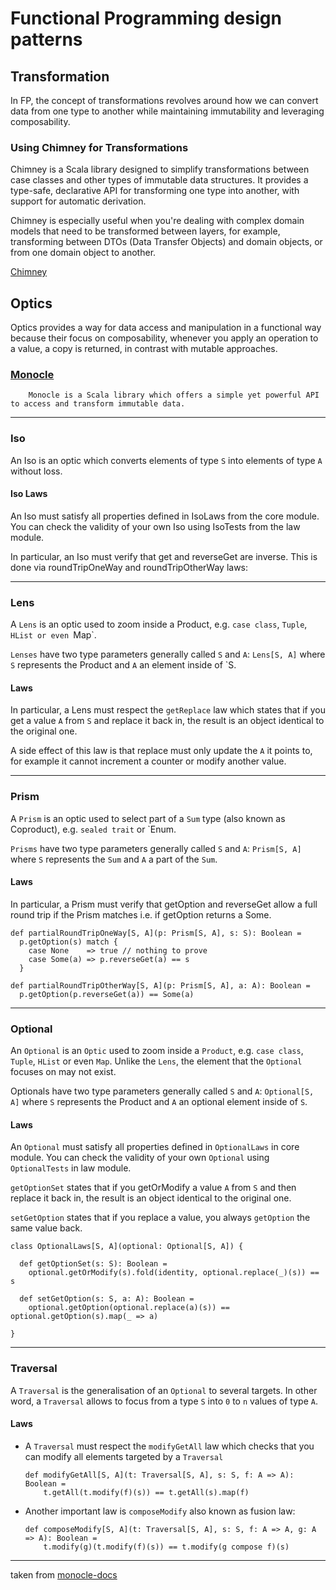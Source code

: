 # Functional Programming design patterns

## Transformation
In FP, the concept of transformations revolves around how we can convert data from one type to another while
maintaining immutability and leveraging composability.

### Using Chimney for Transformations
Chimney is a Scala library designed to simplify transformations between case classes and other types of immutable data structures. 
It provides a type-safe, declarative API for transforming one type into another, with support for automatic derivation.

Chimney is especially useful when you're dealing with complex domain models that need to be transformed between layers, 
for example, transforming between DTOs (Data Transfer Objects) and domain objects, or from one domain object to another.

[Chimney](https://chimney.readthedocs.io/en/stable/)

## Optics

Optics provides a way for data access and manipulation in a functional way
because their focus on composability, whenever you apply an operation to a value,
a copy is returned, in contrast with mutable approaches. 

### [Monocle](https://www.optics.dev/Monocle/)
```
    Monocle is a Scala library which offers a simple yet powerful API to access and transform immutable data.
```
___
### Iso
An Iso is an optic which converts elements of type `S` into elements of type `A` without loss.

#### Iso Laws
An Iso must satisfy all properties defined in IsoLaws from the core module.
You can check the validity of your own Iso using IsoTests from the law module.

In particular, an Iso must verify that get and reverseGet are inverse. 
This is done via roundTripOneWay and roundTripOtherWay laws:

___
### Lens

A `Lens` is an optic used to zoom inside a Product, e.g. `case class`, `Tuple`, `HList or even `Map`.

`Lenses` have two type parameters generally called `S` and `A`: `Lens[S, A]` where `S` represents the Product and `A` an element inside of `S.

#### Laws

In particular, a Lens must respect the `getReplace` law which states that if you get a value `A` from `S` and replace it back in,
the result is an object identical to the original one.

A side effect of this law is that replace must only update the `A` it points to, for example it cannot increment a counter or modify another value.

___
### Prism

A `Prism` is an optic used to select part of a `Sum` type (also known as Coproduct), e.g. `sealed trait` or `Enum.

`Prisms` have two type parameters generally called `S` and `A`: `Prism[S, A]` where `S` represents the `Sum` and `A` a part of the `Sum`.

#### Laws

In particular, a Prism must verify that getOption and reverseGet allow a full round trip if the Prism matches i.e. if getOption returns a Some.

```
def partialRoundTripOneWay[S, A](p: Prism[S, A], s: S): Boolean =
  p.getOption(s) match {
    case None    => true // nothing to prove
    case Some(a) => p.reverseGet(a) == s
  }
  
def partialRoundTripOtherWay[S, A](p: Prism[S, A], a: A): Boolean =
  p.getOption(p.reverseGet(a)) == Some(a)
```
___
### Optional

An `Optional` is an `Optic` used to zoom inside a `Product`, e.g. `case class`, `Tuple`, `HList` or even `Map`. 
Unlike the `Lens`, the element that the `Optional` focuses on may not exist.

Optionals have two type parameters generally called `S` and `A`: `Optional[S, A]` where `S` represents the Product and `A` an optional element inside of `S`.

#### Laws

An `Optional` must satisfy all properties defined in `OptionalLaws` in core module. You can check the validity of your own `Optional` using `OptionalTests` in law module.

`getOptionSet` states that if you getOrModify a value `A` from `S` and then replace it back in, the result is an object identical to the original one.

`setGetOption` states that if you replace a value, you always `getOption` the same value back.

```
class OptionalLaws[S, A](optional: Optional[S, A]) {

  def getOptionSet(s: S): Boolean =
    optional.getOrModify(s).fold(identity, optional.replace(_)(s)) == s

  def setGetOption(s: S, a: A): Boolean =
    optional.getOption(optional.replace(a)(s)) == optional.getOption(s).map(_ => a)

}
```
___
### Traversal
A `Traversal` is the generalisation of an `Optional` to several targets. 
In other word, a `Traversal` allows to focus from a type `S` into `0` to `n` values of type `A`.

#### Laws
- A `Traversal` must respect the `modifyGetAll` law which checks that you can modify all elements targeted by a `Traversal`
    ```
    def modifyGetAll[S, A](t: Traversal[S, A], s: S, f: A => A): Boolean =
        t.getAll(t.modify(f)(s)) == t.getAll(s).map(f)
    ```
- Another important law is `composeModify` also known as fusion law:
  ```
  def composeModify[S, A](t: Traversal[S, A], s: S, f: A => A, g: A => A): Boolean =
      t.modify(g)(t.modify(f)(s)) == t.modify(g compose f)(s)
  ```

___

taken from [monocle-docs](https://www.optics.dev/Monocle/docs/optics)
